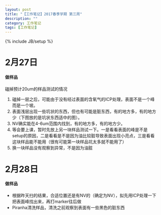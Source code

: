 ```yaml
---
layout: post
title: "【工作笔记】2017春季学期 第三周"
description: ""
category: 工作笔记
tags: [工作笔记]
---
```

{% include JB/setup %}

# 2月27日

#### 做样品

磕掉预计20um的样品测试的情况

1. 磕掉一层之后，可能由于没有经过表面的含氧气的ICP处理，表面不是一个峰而是一个坡。
1. 表面浅层出现一些坑状的东西，但也有可能是脏东西，有的地方多，有的地方少（下图放的是坑状东西适中的图）。
1. NV确实能在4-6um范围内找到，有的地方多，有的地方少。
1. 等会要上课，暂时先放上另一块样品测试一下。一是看看表面的峰是不是setup的原因，二是看看是不是因为油比较脏导致表面出现小亮点，三是看看这块样品能不能用（很有可能第一块样品坑太多就不能用了）
1. 换一块样品没有观察到异常，不是因为油脏

# 2月28日

#### 做样品

* 根据昨天扫的结果，合适位置还是有NV的（确定为NV），拟先用ICP处理一下把表面峰找出来，再打marker往后做
* Piranha清洗样品，清洗之前观察到表面有一些黑色的脏东西
